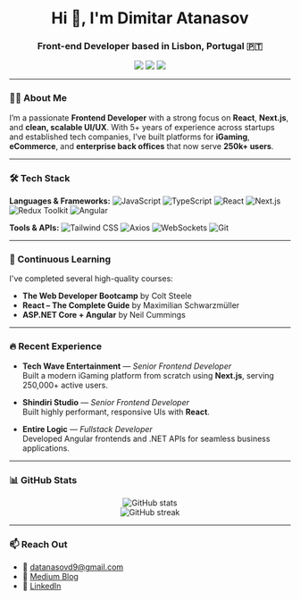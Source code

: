 <h1 align="center">Hi 👋, I'm Dimitar Atanasov</h1>
<h3 align="center"> Front-end Developer based in Lisbon, Portugal 🇵🇹</h3>

<p align="center">
  <a href="https://github.com/dmtratanasov"><img src="https://img.shields.io/github/followers/dmtratanasov?label=Follow&style=social"></a>
  <a href="https://linkedin.com/in/dimitar-atanasov-81585b99/"><img src="https://img.shields.io/badge/-LinkedIn-blue?style=flat-square&logo=linkedin"></a>
  <a href="https://medium.com/@dmtrata"><img src="https://img.shields.io/badge/-Medium-black?style=flat-square&logo=medium"></a>
</p>

---

### 👨‍💻 About Me

I’m a passionate **Frontend Developer** with a strong focus on **React**, **Next.js**, and **clean, scalable UI/UX**. With 5+ years of experience across startups and established tech companies, I’ve built platforms for **iGaming**, **eCommerce**, and **enterprise back offices** that now serve **250k+ users**.

---

### 🛠 Tech Stack

**Languages & Frameworks:**
![JavaScript](https://img.shields.io/badge/-JavaScript-black?style=flat-square&logo=javascript)
![TypeScript](https://img.shields.io/badge/-TypeScript-black?style=flat-square&logo=typescript)
![React](https://img.shields.io/badge/-React-black?style=flat-square&logo=react)
![Next.js](https://img.shields.io/badge/-Next.js-black?style=flat-square&logo=next.js)
![Redux Toolkit](https://img.shields.io/badge/-Redux-black?style=flat-square&logo=redux)
![Angular](https://img.shields.io/badge/-Angular-red?style=flat-square&logo=angular)

**Tools & APIs:**
![Tailwind CSS](https://img.shields.io/badge/-Tailwind%20CSS-black?style=flat-square&logo=tailwind-css)
![Axios](https://img.shields.io/badge/-Axios-black?style=flat-square&logo=axios)
![WebSockets](https://img.shields.io/badge/-WebSockets-black?style=flat-square&logo=websockets)
![Git](https://img.shields.io/badge/-Git-black?style=flat-square&logo=git)

---

### 🧠 Continuous Learning

I've completed several high-quality courses:
- **The Web Developer Bootcamp** by Colt Steele
- **React – The Complete Guide** by Maximilian Schwarzmüller
- **ASP.NET Core + Angular** by Neil Cummings

---

### 🔥 Recent Experience

- **Tech Wave Entertainment** — *Senior Frontend Developer*  
  Built a modern iGaming platform from scratch using **Next.js**, serving 250,000+ active users.

- **Shindiri Studio** — *Senior Frontend Developer*  
  Built highly performant, responsive UIs with **React**.

- **Entire Logic** — *Fullstack Developer*  
  Developed Angular frontends and .NET APIs for seamless business applications.

---

### 📊 GitHub Stats

<p align="center">
  <img src="https://github-readme-stats.vercel.app/api?username=dmtratanasov&show_icons=true&theme=radical" alt="GitHub stats" />
  <br />
  <img src="https://github-readme-streak-stats.herokuapp.com?user=dmtratanasov&theme=radical" alt="GitHub streak" />
</p>

---

### 📫 Reach Out

- 📧 datanasovd9@gmail.com  
- 📝 [Medium Blog](https://medium.com/@dmtrata)  
- 💼 [LinkedIn](https://www.linkedin.com/in/dimitar-atanasov-81585b99/)
